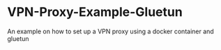# VPN-Proxy-Example-Gluetun
An example on how to set up a VPN proxy using a docker container and gluetun

